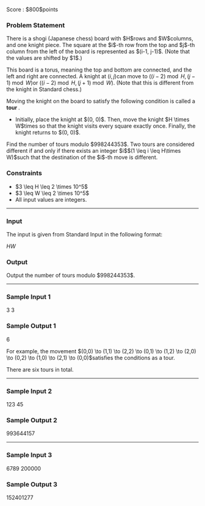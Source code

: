 
<div>

<span>

<span>

<p>
Score : $800$points
</p>

<div>

<section>

### **Problem Statement**

<p>
There is a shogi (Japanese chess) board with $H$rows and $W$columns, and one knight piece. The square at the $i$-th row from the top and $j$-th column from the left of the board is represented as $(i-1, j-1)$. (Note that the values are shifted by $1$.)

This board is a torus, meaning the top and bottom are connected, and the left and right are connected. A knight at $(i, j)$can move to $((i-2) \bmod H, (j-1) \bmod W)$or $((i-2) \bmod H, (j+1) \bmod W)$. (Note that this is different from the knight in Standard chess.)
</p>

<p>
Moving the knight on the board to satisfy the following condition is called a 
<strong>
tour
</strong>
.
</p>

<ul>

<li>
Initially, place the knight at $(0, 0)$. Then, move the knight $H \times W$times so that the knight visits every square exactly once. Finally, the knight returns to $(0, 0)$.
</li>

</ul>

<p>
Find the number of tours modulo $998244353$. Two tours are considered different if and only if there exists an integer $i$$(1 \leq i \leq H\times W)$such that the destination of the $i$-th move is different.
</p>

</section>

</div>

<div>

<section>

### **Constraints**

<ul>

<li>
$3 \leq H \leq 2 \times 10^5$
</li>

<li>
$3 \leq W \leq 2 \times 10^5$
</li>

<li>
All input values are integers.
</li>

</ul>

</section>

</div>

---

<div>

<div>

<section>

### **Input**

<p>
The input is given from Standard Input in the following format:
</p>

<div>

$H$$W$
</div>

</section>

</div>

<div>

<section>

### **Output**

<p>
Output the number of tours modulo $998244353$.
</p>

</section>

</div>

</div>

---

<div>

<section>

### **Sample Input 1**

<div>

3 3

</div>

</section>

</div>

<div>

<section>

### **Sample Output 1**

<div>

6

</div>

<p>
For example, the movement $(0,0) \to (1,1) \to (2,2) \to (0,1) \to (1,2) \to (2,0) \to (0,2) \to (1,0) \to (2,1) \to (0,0)$satisfies the conditions as a tour.

There are six tours in total.
</p>

</section>

</div>

---

<div>

<section>

### **Sample Input 2**

<div>

123 45

</div>

</section>

</div>

<div>

<section>

### **Sample Output 2**

<div>

993644157

</div>

</section>

</div>

---

<div>

<section>

### **Sample Input 3**

<div>

6789 200000

</div>

</section>

</div>

<div>

<section>

### **Sample Output 3**

<div>

152401277

</div>

</section>

</div>

</span>

</span>

</div>
